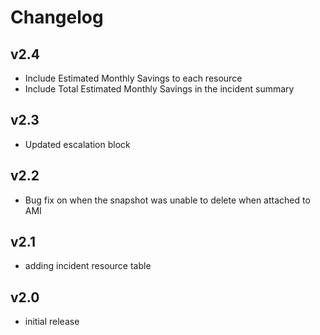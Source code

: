 # Changelog

## v2.4

- Include Estimated Monthly Savings to each resource
- Include Total Estimated Monthly Savings in the incident summary

## v2.3

- Updated escalation block

## v2.2

- Bug fix on when the snapshot was unable to delete when attached to AMI

## v2.1

- adding incident resource table

## v2.0

- initial release